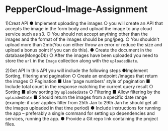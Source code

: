 # PepperCloud-Image-Assignment
1)Creat API
● Implement uploading the images
   ○ you will create an API that accepts the image in the form body and upload the image to any cloud service such as s3.
   ○ You should not accept anything other than the images and the format of the images should be png/jpeg.
   ○ You shouldn't upload more than 2mb(You can either throw an error or reduce the size and upload a bonus point if you can do this).
● Create the document in the database(MongoDb)
  ○ After the images have been uploaded you need to store the `url` in the `Image` collection along with the `uploadedDate`.
  
 2)Get API
  In this API you will include the following steps
 ●Implement Sorting, filtering and pagination
   ○ Create an endpoint /images that return the images
   ○ Pagination
     ■ Use 'page numbers' style of pagination
     ■ Include total count in the response matching the current query result
   ○ Sorting
     ■ allow sorting by `uploadedDate`
   ○ Filtering
     ■ Allow filtering by the `uploadedDate`
     ■ Should return the images from a specific date range (example: if user applies filter from 25th Jan to 29th Jan he should get all the images uploaded in that            time period)
 ● Include instructions for running the app – preferably a single command for setting up dependencies and services, running the app.
 ● Provide a Git repo link containing the project files.











   






   






